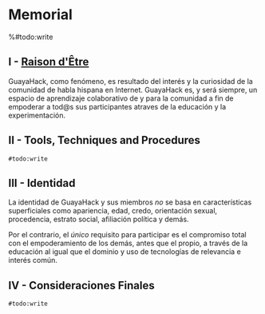 

# Memorial

%#todo:write

## I - [Raison d'Être](https://en.wiktionary.org/wiki/raison_d%27%C3%AAtre)

GuayaHack, como fenómeno, es resultado del interés y la curiosidad de la comunidad de habla hispana en Internet. GuayaHack es, y será siempre, un espacio de aprendizaje colaborativo de y para la comunidad a fin de empoderar a tod@s sus participantes atraves de la educación y la experimentación.

## II - Tools, Techniques and Procedures

`#todo:write`

## III - Identidad

La identidad de GuayaHack y sus miembros _*no*_ se basa en características superficiales como apariencia, edad, credo, orientación sexual, procedencia, estrato social, afiliación política y demás. 

Por el contrario, el _*único*_ requisito para participar es el compromiso total con el empoderamiento de los demás, antes que el propio, a través de la educación al igual que el dominio y uso de tecnologías de relevancia e interés común.

## IV - Consideraciones Finales

`#todo:write`




